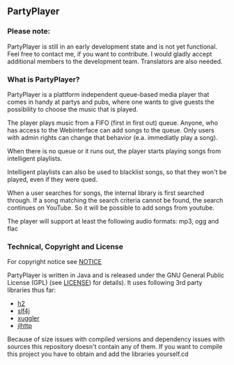 PartyPlayer
-----------

### Please note: ###

PartyPlayer is still in an early development state and is not yet
functional. Feel free to contact me, if you want to contribute. I would
gladly accept additional members to the development team. Translators are
also needed.

### What is PartyPlayer? ###

PartyPlayer is a plattform independent queue-based media player that comes
in handy at partys and pubs, where one wants to give guests the possibility
to choose the music that is played.

The player plays music from a FIFO (first in first out) queue. Anyone, who
has access to the Webinterface can add songs to the queue. Only users with
admin rights can change that behavior (e.a. immediatly play a song).

When there is no queue or it runs out, the player starts playing songs from
intelligent playlists.

Intelligent playlists can also be used to blacklist songs, so that they won't
be played, even if they were qued.

When a user searches for songs, the internal library is first searched through.
If a song matching the search criteria cannot be found, the search continues
on YouTube. So it will be possible to add songs from youtube.

The player will support at least the following audio formats:
mp3, ogg and flac

### Technical, Copyright and License ###

For copyright notice see [NOTICE](NOTICE.txt)

PartyPlayer is written in Java and is released under the GNU General Public License (GPL) (see [LICENSE](LICENSE.txt))
for details). It uses following 3rd party libraries thus far:

-   [h2](http://www.h2database.com/html/main.html)
-   [slf4j](http://www.slf4j.org)
-   [xuggler](http://www.xuggle.com/xuggler/)
-   [jlhttp](http://www.freeutils.net/source/jlhttp/)

Because of size issues with compiled versions and dependency issues with sources
this repository doesn't contain any of them. If you want to compile this project
you have to obtain and add the libraries yourself.cd 
